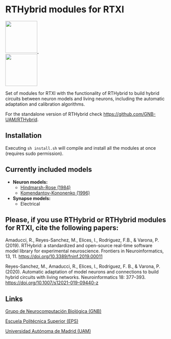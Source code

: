 # RTHybrid modules for RTXI

<a target="_blank" rel="noopener noreferrer" href="https://github.com/GNB-UAM/RTHybrid"> <img src="https://github.com/GNB-UAM/RTHy_plot_tool/raw/master/assets/logo_rthy.png" width="100" height="100"> </a>&nbsp;&nbsp;&nbsp;&nbsp;&nbsp;&nbsp;&nbsp;&nbsp;&nbsp;&nbsp;&nbsp;	
<a target="_blank" rel="noopener noreferrer" href="https://github.com/GNB-UAM"> <img src="https://github.com/GNB-UAM/RTHy_plot_tool/raw/master/assets/logo_gnb.png" width="100" height="100"> </a>

Set of modules for RTXI with the functionality of RTHybrid to build hybrid circuits between neuron models and living neurons, including the automatic adaptation and calibration algorithms. 

For the standalone version of RTHybrid check https://github.com/GNB-UAM/RTHybrid.


## Installation
Executing `sh install.sh` will compile and install all the modules at once (requires sudo permission).


## Currently included models
- **Neuron models:**
	- [Hindmarsh-Rose (1984)](https://doi.org/10.1098%2Frspb.1984.0024)
	- [Komendantov-Kononenko (1996)](https://doi.org/10.1006/jtbi.1996.0215)
- **Synapse models:**
	- Electrical
  
  
 ## Please, if you use RTHybrid or RTHybrid modules for RTXI, cite the following papers:

Amaducci, R., Reyes-Sanchez, M., Elices, I., Rodriguez, F.B., & Varona, P. (2019). RTHybrid: a standardized and open-source real-time software model library for experimental neuroscience. Frontiers in Neuroinformatics, 13, 11. https://doi.org/10.3389/fninf.2019.00011

Reyes-Sanchez, M., Amaducci, R., Elices, I., Rodriguez, F. B., & Varona, P. (2020). Automatic adaptation of model neurons and connections to build hybrid circuits with living networks. Neuroinformatics 18: 377–393. https://doi.org/10.1007/s12021-019-09440-z
  
  
## Links

[Grupo de Neurocomputación Biológica (GNB)](http://arantxa.ii.uam.es/~gnb/)

[Escuela Politécnica Superior (EPS)](http://www.uam.es/ss/Satellite/EscuelaPolitecnica/es/home.htm)

[Universidad Autónoma de Madrid (UAM)](http://www.uam.es)

